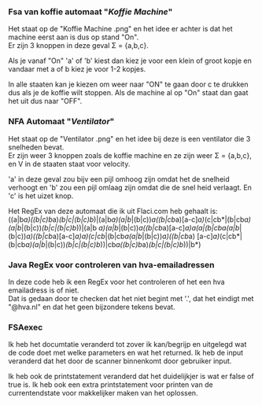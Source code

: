### Fsa van koffie automaat "_Koffie Machine_"

Het staat op de "Koffie Machine .png" en het idee er achter is dat het machine eerst aan is dus op stand "On".  
Er zijn 3 knoppen in deze geval Σ = {a,b,c}.

Als je vanaf "On" 'a' of 'b' kiest dan kiez je voor een klein of groot kopje en vandaar met a of b kiez je voor 1-2 kopjes.

In alle staaten kan je kiezen om weer naar "ON" te gaan door c te drukken dus als je de koffie wilt stoppen. Als de
machine al op "On" staat dan gaat het uit dus naar "OFF".

### NFA Automaat "_Ventilator_"

Het staat op de "Ventilator .png" en het idee bij deze is een ventilator die 3 snelheden bevat.  
Er zijn weer 3 knoppen zoals de koffie machine en ze zijn weer Σ = {a,b,c}, en V in de staaten staat voor velocity.  

'a' in deze geval zou bijv een pijl omhoog zijn omdat het de snelheid verhoogt en 'b' zou een pijl omlaag zijn omdat die 
de snel heid verlaagt. En 'c' is het uizet knop.

Het RegEx van deze automaat die ik uit Flaci.com heb gehaalt is:   
((a|b*a)((b|c)b*a)*(b|c|(b|c)b*)|(a|b*a)(a|b*|(b|c))*a((b|cb*a)[a-c]*a)*(c|cb*|(b|cb*a)(a|b*|(b|c))*(b|c|(b|c)b*))|(a|b
*a)(a|b*|(b|c))*a((b|cb*a)[a-c]*a)*a(a|(b|cb*a(a|b*|(b|c))*a)((b|cb*a)[a-c]*a)*a)*(c|cb*|(b|cb*a(a|b*|(b|c))*a)((b|cb*a)
[a-c]*a)*(c|cb*|(b|cb*a)(a|b*|(b|c))*(b|c|(b|c)b*))|cb*a((b|c)b*a)*(b|c|(b|c)b*))|b*)

### Java RegEx voor controleren van hva-emailadressen

In deze code heb ik een RegEx voor het controleren of het een hva emailadress is of niet.  
Dat is gedaan door te checken dat het niet begint met '.', dat het eindigt met "@hva.nl" en dat het geen bijzondere 
tekens bevat.

### FSAexec 

Ik heb het documtatie veranderd tot zover ik kan/begrijp en uitgelegd wat de code doet met 
welke parameters en wat het returned. Ik heb de input veranderd dat het door de scanner 
binnenkomt door gebruiker input. 

Ik heb ook de printstatement veranderd dat het duidelijkjer is wat er false of true is. 
Ik heb ook een extra printstatement voor printen van de currentendstate voor makkelijker 
maken van het oplossen.
